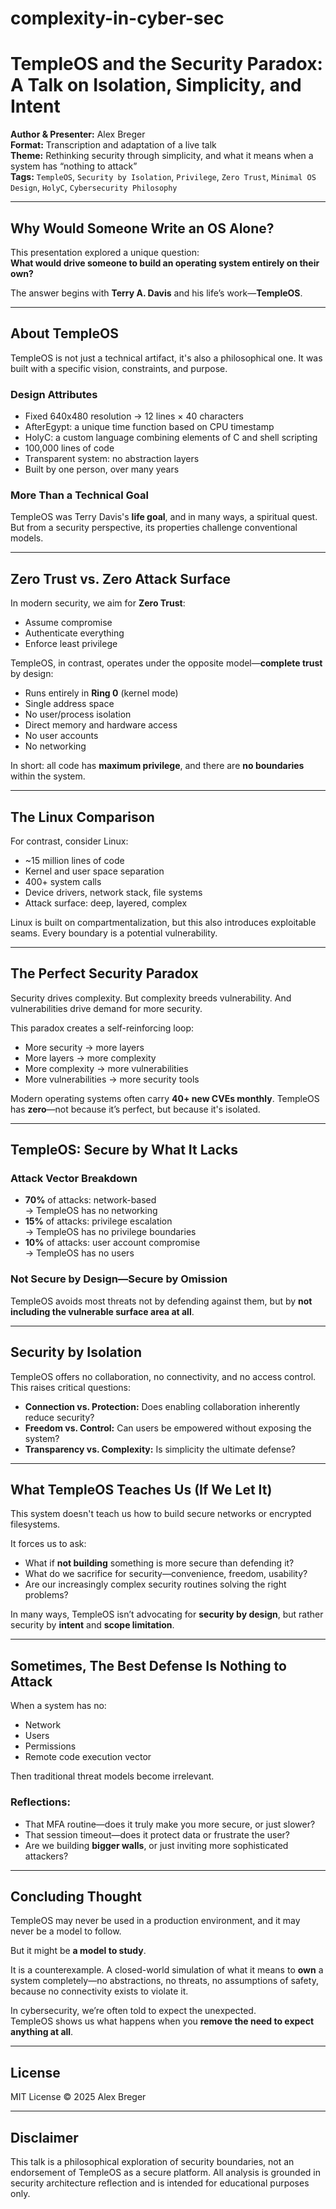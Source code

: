 # complexity-in-cyber-sec

# TempleOS and the Security Paradox: A Talk on Isolation, Simplicity, and Intent

**Author & Presenter:** Alex Breger  
**Format:** Transcription and adaptation of a live talk  
**Theme:** Rethinking security through simplicity, and what it means when a system has “nothing to attack”  
**Tags:** `TempleOS`, `Security by Isolation`, `Privilege`, `Zero Trust`, `Minimal OS Design`, `HolyC`, `Cybersecurity Philosophy`

---

## Why Would Someone Write an OS Alone?

This presentation explored a unique question:  
**What would drive someone to build an operating system entirely on their own?**

The answer begins with **Terry A. Davis** and his life’s work—**TempleOS**.

---

## About TempleOS

TempleOS is not just a technical artifact, it's also a philosophical one. It was built with a specific vision, constraints, and purpose.

### Design Attributes

- Fixed 640x480 resolution → 12 lines × 40 characters  
- AfterEgypt: a unique time function based on CPU timestamp  
- HolyC: a custom language combining elements of C and shell scripting  
- 100,000 lines of code  
- Transparent system: no abstraction layers  
- Built by one person, over many years

### More Than a Technical Goal

TempleOS was Terry Davis's **life goal**, and in many ways, a spiritual quest. But from a security perspective, its properties challenge conventional models.

---

## Zero Trust vs. Zero Attack Surface

In modern security, we aim for **Zero Trust**:  
- Assume compromise  
- Authenticate everything  
- Enforce least privilege

TempleOS, in contrast, operates under the opposite model—**complete trust** by design:

- Runs entirely in **Ring 0** (kernel mode)  
- Single address space  
- No user/process isolation  
- Direct memory and hardware access  
- No user accounts  
- No networking

In short: all code has **maximum privilege**, and there are **no boundaries** within the system.

---

## The Linux Comparison

For contrast, consider Linux:

- ~15 million lines of code  
- Kernel and user space separation  
- 400+ system calls  
- Device drivers, network stack, file systems  
- Attack surface: deep, layered, complex

Linux is built on compartmentalization, but this also introduces exploitable seams. Every boundary is a potential vulnerability.

---

## The Perfect Security Paradox

Security drives complexity. But complexity breeds vulnerability. And vulnerabilities drive demand for more security.

This paradox creates a self-reinforcing loop:

- More security → more layers  
- More layers → more complexity  
- More complexity → more vulnerabilities  
- More vulnerabilities → more security tools

Modern operating systems often carry **40+ new CVEs monthly**. TempleOS has **zero**—not because it’s perfect, but because it's isolated.

---

## TempleOS: Secure by What It Lacks

### Attack Vector Breakdown

- **70%** of attacks: network-based  
  → TempleOS has no networking  
- **15%** of attacks: privilege escalation  
  → TempleOS has no privilege boundaries  
- **10%** of attacks: user account compromise  
  → TempleOS has no users

### Not Secure by Design—Secure by Omission

TempleOS avoids most threats not by defending against them, but by **not including the vulnerable surface area at all**.

---

## Security by Isolation

TempleOS offers no collaboration, no connectivity, and no access control. This raises critical questions:

- **Connection vs. Protection:** Does enabling collaboration inherently reduce security?
- **Freedom vs. Control:** Can users be empowered without exposing the system?
- **Transparency vs. Complexity:** Is simplicity the ultimate defense?

---

## What TempleOS Teaches Us (If We Let It)

This system doesn't teach us how to build secure networks or encrypted filesystems.

It forces us to ask:

- What if **not building** something is more secure than defending it?
- What do we sacrifice for security—convenience, freedom, usability?
- Are our increasingly complex security routines solving the right problems?

In many ways, TempleOS isn’t advocating for **security by design**, but rather security by **intent** and **scope limitation**.

---

## Sometimes, The Best Defense Is Nothing to Attack

When a system has no:

- Network
- Users
- Permissions
- Remote code execution vector

Then traditional threat models become irrelevant.

### Reflections:

- That MFA routine—does it truly make you more secure, or just slower?
- That session timeout—does it protect data or frustrate the user?
- Are we building **bigger walls**, or just inviting more sophisticated attackers?

---

## Concluding Thought

TempleOS may never be used in a production environment, and it may never be a model to follow.

But it might be **a model to study**.

It is a counterexample. A closed-world simulation of what it means to **own** a system completely—no abstractions, no threats, no assumptions of safety, because no connectivity exists to violate it.

In cybersecurity, we’re often told to expect the unexpected.  
TempleOS shows us what happens when you **remove the need to expect anything at all**.

---

## License

MIT License © 2025 Alex Breger

---

## Disclaimer

This talk is a philosophical exploration of security boundaries, not an endorsement of TempleOS as a secure platform. All analysis is grounded in security architecture reflection and is intended for educational purposes only.
